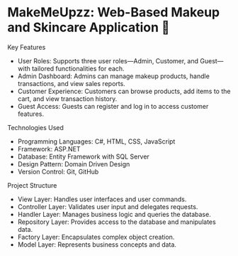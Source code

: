 <h1>MakeMeUpzz: Web-Based Makeup and Skincare Application 💄</h1> 

Key Features
- User Roles: Supports three user roles—Admin, Customer, and Guest—with tailored functionalities for each.
- Admin Dashboard: Admins can manage makeup products, handle transactions, and view sales reports.
- Customer Experience: Customers can browse products, add items to the cart, and view transaction history.
- Guest Access: Guests can register and log in to access customer features.

Technologies Used
- Programming Languages: C#, HTML, CSS, JavaScript
- Framework: ASP.NET
- Database: Entity Framework with SQL Server
- Design Pattern: Domain Driven Design
- Version Control: Git, GitHub

Project Structure
- View Layer: Handles user interfaces and user commands.
- Controller Layer: Validates user input and delegates requests.
- Handler Layer: Manages business logic and queries the database.
- Repository Layer: Provides access to the database and manipulates data.
- Factory Layer: Encapsulates complex object creation.
- Model Layer: Represents business concepts and data.
